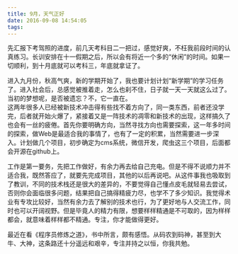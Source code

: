 ```yaml
---
title: 9月，天气正好
date: 2016-09-08 14:54:05
tags:
---
```


先汇报下考驾照的进度，前几天考科目二一把过，感觉好爽，不枉我前段时间的认真练习。长训安排在十一假期之后，所以会有将近一个多的“休闲”的时间。如果一切顺利，到十月底就可以考科三，年底就拿证了。

进入九月份，秋高气爽，新的学期开始了，我也要计划计划“新学期”的学习任务了。进入社会后，总感觉被推着走，怎么也刹不住，日子就一天一天就这么过了。当初的梦想呢，是否被遗忘？不，它一直在。<br>
这两年很多人已经被新技术冲击得有些找不着方向了，同一类东西，前者还没学完，后者就开始火爆了，紧接着又是一阵技术的凋零和新技术的出现，这样搞久了也会有一丝的疲倦。首先你要明确方向，当然寻找方向也需要探索，这一年多时间的探索，做Web是最适合我的事情了，也有了一定的积累，当然需要进一步深入。计划做几个项目，初步确定为cms系统，微信开发，爬虫这三个项目，后面都会开源在github上。

工作是第一要务，先把工作做好，有余力再去给自己充电。但是不得不说顺力并不适合我，既然答应了，就要先完成项目，其他的以后再说吧。从这件事我也吸取到了教训，不同的技术栈还是很大的差异的，不要觉得自己懂点皮毛就轻易去尝试，否则你会面临很多问题，结果把自己搞得精疲力尽，也学不了多少知识。我觉得术业有专攻比较好，当然有余力去了解别的技术也行，为了更好地与人交流工作，同时也可以开阔视野。但是毕竟人的精力有限，想要样样精通是不可取的，因为样样都会，就意味着样样都不精通。专注，你才能做得更好。

最近在看《程序员修炼之道》，书中所言，颇有感悟。从码农到码神，甚至到大牛、大神，这条路还十分遥远和艰辛，专注并持之以恒，你我共勉。